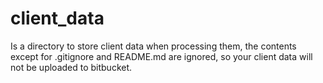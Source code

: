 # client_data
Is a directory to store client data when processing them, the contents except for .gitignore and README.md are ignored, so your client data will not be uploaded to bitbucket.
